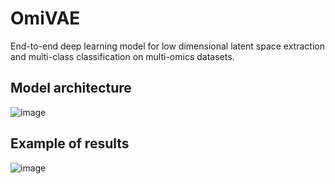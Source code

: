 # OmiVAE
End-to-end deep learning model for low dimensional latent space extraction and multi-class classification on multi-omics datasets.

## Model architecture
![image](https://user-images.githubusercontent.com/93058160/215608987-c7ff970a-5689-418b-b441-64006179626e.png)

## Example of results

![image](https://user-images.githubusercontent.com/93058160/215609166-914cb8fb-4e05-4cfb-9375-d1e965e7b3e7.png)
